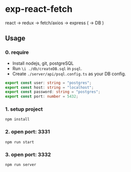 # exp-react-fetch
react -> redux -> fetch/axios -> express ( -> DB )

## Usage
### 0. require
- Install nodejs, git, postgreSQL
- Run `\i ./db/createDB.sql` in `psql`.
- Create `./server/api/psql.config.ts` as your DB config.
```ts
export const user: string = "postgres";
export const host: string = "localhost";
export const password: string = "postgres";
export const port: number = 5432;
```
### 1. setup project
```
npm install
```
### 2. open port: 3331
```
npm run start
```
### 3. open port: 3332
```
npm run server
```